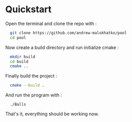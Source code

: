 # Quickstart
Open the terminal and clone the repo with :
```bash
  git clone https://github.com/andrew-malokhatko/pool
  cd pool
```

Now create a build directory and run initialize cmake :
```bash
  mkdir build
  cd build
  cmake ..
```

Finally build the project :
```bash
  cmake --build .
```

And run the program with :
```
  ./Balls
```

That's it, everything should be working now.
